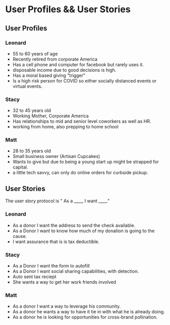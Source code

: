 # User Profiles && User Stories  

## User Profiles

### Leonard
 - 55 to 60 years of age
 - Recently retired from corporate America
 - Has a cell phone and computer for facebook but rarely uses it.
 - disposable income due to good decisions is high.
 - Has a moral based giving "trigger"
 - Is a high risk person for COVID so either socially distanced events or virtual events.


### Stacy
 - 32 to 45 years old
 - Working Mother, Corporate America
 - Has relationships to mid and senior level coworkers as well as HR.
 - working from home, also prepping to home school


### Matt
 - 28 to 35 years old
 - Small business owner (Artisan Cupcakes)
 - Wants to give but due to being a young start up might be strapped for capital.
- a little tech savvy, can only do online orders for curbside pickup.

## User Stories
The user story protocol is " As a ____, I want ____."

### Leonard
 - As a donor I want the address to send the check available.
 - As a Donor I want to know how much of my donation is going to the cause.
 - I want assurance that is is tax deductible.

### Stacy
 - As a Donor I want the form to autofill
 - As a Donor I want social sharing capabilities, with detection.
 - Auto sent tax reciept
 - She wants a way to get her work friends involved

### Matt
 - As a donor I want a way to leverage his community.
 - As a donor he wants a way to have it tie in with what he is already doing.
 - As a donor he is looking for opportunities for cross-brand pollination.




